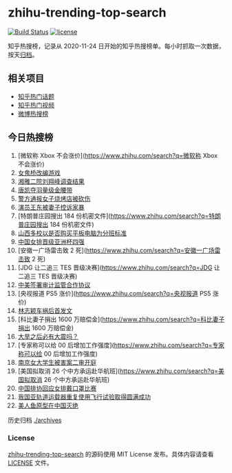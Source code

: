 # zhihu-trending-top-search

[![Build Status](https://github.com/justjavac/zhihu-trending-top-search/workflows/ci/badge.svg?branch=main)](https://github.com/justjavac/zhihu-trending-top-search/actions)
[![license](https://img.shields.io/github/license/justjavac/zhihu-trending-top-search)](https://github.com/justjavac/zhihu-trending-top-search/blob/main/LICENSE)

知乎热搜榜，记录从 2020-11-24 日开始的知乎热搜榜单。每小时抓取一次数据，按天[归档](./archives)。

## 相关项目

- [知乎热门话题](https://github.com/justjavac/zhihu-trending-hot-questions)
- [知乎热门视频](https://github.com/justjavac/zhihu-trending-hot-video)
- [微博热搜榜](https://github.com/justjavac/weibo-trending-hot-search)

## 今日热搜榜

<!-- BEGIN -->
<!-- 最后更新时间 Sat Aug 27 2022 23:15:24 GMT+0800 (China Standard Time) -->

1. [微软称 Xbox 不会涨价](https://www.zhihu.com/search?q=微软称 Xbox 不会涨价)
1. [女鬼桥改编游戏](https://www.zhihu.com/search?q=女鬼桥改编游戏)
1. [湘雅二院刘翔峰调查结果](https://www.zhihu.com/search?q=湘雅二院刘翔峰调查结果)
1. [唐凯夺羽量级金腰带](https://www.zhihu.com/search?q=唐凯夺羽量级金腰带)
1. [警方通报女子烧烤店被砍伤](https://www.zhihu.com/search?q=警方通报女子烧烤店被砍伤)
1. [演员王东被妻子控诉家暴](https://www.zhihu.com/search?q=演员王东被妻子控诉家暴)
1. [特朗普庄园搜出 184 份机密文件](https://www.zhihu.com/search?q=特朗普庄园搜出 184 份机密文件)
1. [山西多校以是否购买平板电脑为分班标准](https://www.zhihu.com/search?q=山西多校以是否购买平板电脑为分班标准)
1. [中国女排晋级亚洲杯四强](https://www.zhihu.com/search?q=中国女排晋级亚洲杯四强)
1. [安徽一广场雷击致 2 死](https://www.zhihu.com/search?q=安徽一广场雷击致 2 死)
1. [JDG 让二追三 TES 晋级决赛](https://www.zhihu.com/search?q=JDG 让二追三 TES 晋级决赛)
1. [中美签署审计监管合作协议](https://www.zhihu.com/search?q=中美签署审计监管合作协议)
1. [央视报道 PS5 涨价](https://www.zhihu.com/search?q=央视报道 PS5 涨价)
1. [林志颖车祸后首发文](https://www.zhihu.com/search?q=林志颖车祸后首发文)
1. [科比妻子捐出 1600 万赔偿金](https://www.zhihu.com/search?q=科比妻子捐出 1600 万赔偿金)
1. [大旱之后必有大震吗？](https://www.zhihu.com/search?q=大旱之后必有大震吗？)
1. [专家称可以给 00 后增加工作强度](https://www.zhihu.com/search?q=专家称可以给 00 后增加工作强度)
1. [南京女大学生被害案二审开庭](https://www.zhihu.com/search?q=南京女大学生被害案二审开庭)
1. [美国拟取消 26 个中方承运赴华航班](https://www.zhihu.com/search?q=美国拟取消 26 个中方承运赴华航班)
1. [中国排协回应女排戴口罩比赛](https://www.zhihu.com/search?q=中国排协回应女排戴口罩比赛)
1. [我国亚轨道运载器重复使用飞行试验取得圆满成功](https://www.zhihu.com/search?q=我国亚轨道运载器重复使用飞行试验取得圆满成功)
1. [美人鱼原型在中国灭绝](https://www.zhihu.com/search?q=美人鱼原型在中国灭绝)

<!-- END -->

历史归档 [./archives](./archives)

### License

[zhihu-trending-top-search](https://github.com/justjavac/zhihu-trending-top-search)
的源码使用 MIT License 发布。具体内容请查看 [LICENSE](./LICENSE) 文件。
